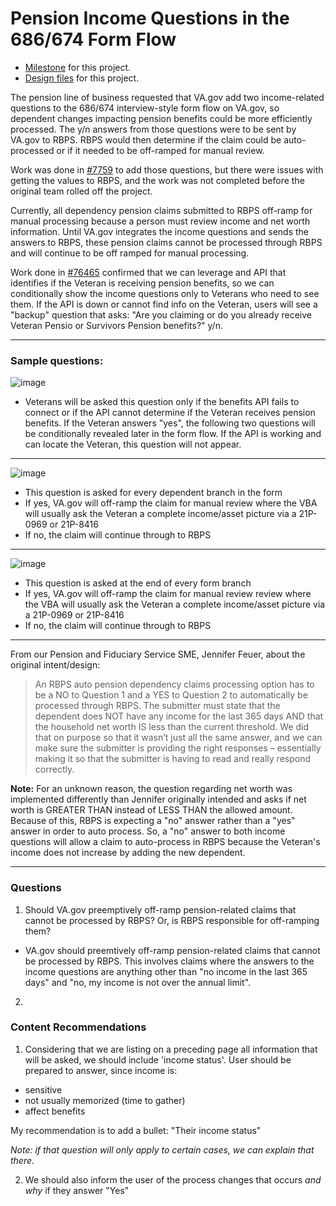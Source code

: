# Pension Income Questions in the 686/674 Form Flow

- [Milestone](https://github.com/department-of-veterans-affairs/va.gov-team/milestone/1524) for this project.
- [Design files](https://www.figma.com/design/7W55oNwdVXvXOTI9SaFzQ7/686c-Add-or-Remove-Dependents?node-id=5390-102987&t=YbZTPEYFhEHZIpFt-1) for this project.

The pension line of business requested that VA.gov add two income-related questions to the 686/674 interview-style form flow on VA.gov, so dependent changes impacting pension benefits could be more efficiently processed. The y/n answers from those questions were to be sent by VA.gov to RBPS. RBPS would then determine if the claim could be auto-processed or if it needed to be off-ramped for manual review.

Work was done in [#7759](https://github.com/department-of-veterans-affairs/va.gov-team/issues/7759) to add those questions, but there were issues with getting the values to RBPS, and the work was not completed before the original team rolled off the project.

Currently, all dependency pension claims submitted to RBPS off-ramp for manual processing because a person must review income and net worth information. Until VA.gov integrates the income questions and sends the answers to RBPS, these pension claims cannot be processed through RBPS and will continue to be off ramped for manual processing. 

Work done in [#76465](https://github.com/department-of-veterans-affairs/va.gov-team/issues/76465) confirmed that we can leverage and API that identifies if the Veteran is receiving pension benefits, so we can conditionally show the income questions only to Veterans who need to see them. If the API is down or cannot find info on the Veteran, users will see a "backup" question that asks: "Are you claiming or do you already receive Veteran Pensio or Survivors Pension benefits?" y/n.

-----

### Sample questions:

![image](https://github.com/user-attachments/assets/735d560d-1623-4045-a9c7-d1ed674bc112)
- Veterans will be asked this question only if the benefits API fails to connect or if the API cannot determine if the Veteran receives pension benefits. If the Veteran answers "yes", the following two questions will be conditionally revealed later in the form flow. If the API is working and can locate the Veteran, this question will not appear.

-----

![image](https://github.com/user-attachments/assets/ba77b819-232d-4af7-aea1-22ed571a5170)
- This question is asked for every dependent branch in the form
- If yes, VA.gov will off-ramp the claim for manual review where the VBA will usually ask the Veteran a complete income/asset picture via a 21P-0969 or 21P-8416
- If no, the claim will continue through to RBPS

-----

![image](https://github.com/user-attachments/assets/11696ae6-df7c-43f1-9fe0-326148864f4b)
- This question is asked at the end of every form branch
- If yes, VA.gov will off-ramp the claim for manual review review where the VBA will usually ask the Veteran a complete income/asset picture via a 21P-0969 or 21P-8416
- If no, the claim will continue through to RBPS
-----

From our Pension and Fiduciary Service SME, Jennifer Feuer, about the original intent/design:
> An RBPS auto pension dependency claims processing option has to be a NO to Question 1 and a YES to Question 2 to automatically be processed through RBPS.  The submitter must state that the dependent does NOT have any income for the last 365 days AND that the household net worth IS less than the current threshold.  We did that on purpose so that it wasn’t just all the same answer, and we can make sure the submitter is providing the right responses – essentially making it so that the submitter is having to read and really respond correctly.

**Note:** For an unknown reason, the question regarding net worth was implemented differently than Jennifer originally intended and asks if net worth is GREATER THAN instead of LESS THAN the allowed amount. Because of this, RBPS is expecting a "no" answer rather than a "yes" answer in order to auto process. So, a "no" answer to both income questions will allow a claim to auto-process in RBPS because the Veteran's income does not increase by adding the new dependent.

-----

### Questions
1. Should VA.gov preemptively off-ramp pension-related claims that cannot be processed by RBPS? Or, is RBPS responsible for off-ramping them?
  - VA.gov should preemtively off-ramp pension-related claims that cannot be processed by RBPS. This involves claims where the answers to the income questions are anything other than "no income in the last 365 days" and "no, my income is not over the annual limit".
2. 

### Content Recommendations
1. Considering that we are listing on a preceding page all information that will be asked, we should include 'income status'. User should be prepared to answer, since income is: 
- sensitive
- not usually memorized (time to gather)
- affect benefits

My recommendation is to add a bullet: "Their income status"

_Note: if that question will only apply to certain cases, we can explain that there._

2. We should also inform the user of the process changes that occurs _and why_ if they answer "Yes" 
